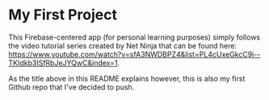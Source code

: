 # My First Project

This Firebase-centered app (for personal learning purposes) simply follows the video tutorial series created by Net Ninja that can be found here: https://www.youtube.com/watch?v=sfA3NWDBPZ4&list=PL4cUxeGkcC9j--TKIdkb3ISfRbJeJYQwC&index=1.

As the title above in this README explains however, this is also my first Github repo that I've decided to push.
